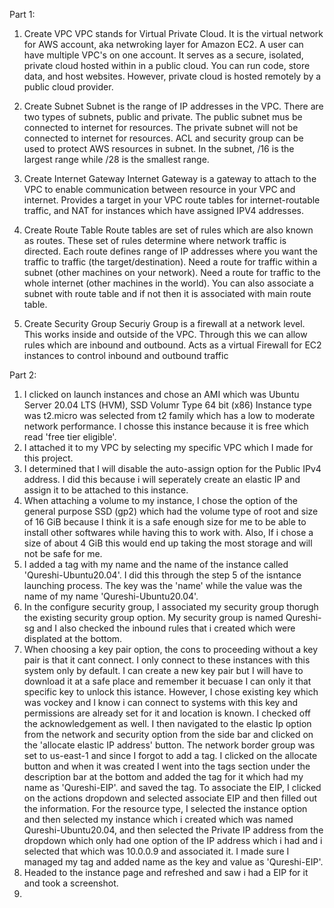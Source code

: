 Part 1:

1. Create VPC
VPC stands for Virtual Private Cloud. It is the virtual network for AWS account, aka netwroking layer for Amazon EC2. A user can have multiple VPC's on one account. It serves as a secure, isolated, private cloud hosted within in a public cloud. You can run code, store data, and host websites. However, private cloud is hosted remotely by a public cloud provider.

2. Create Subnet
Subnet is the range of IP addresses in the VPC. There are two types of subnets, public and private. The public subnet mus be connected to internet for resources. The private subnet will not be connected to internet for resources. ACL and security group can be used to protect AWS resources in subnet. In the subnet, /16 is the largest range while /28 is the smallest range.
 
3. Create Internet Gateway
Internet Gateway is a gateway to attach to the VPC to enable communication between resource in your VPC and internet. Provides a target in your VPC route tables for internet-routable traffic, and NAT for instances which have assigned IPV4 addresses. 

4. Create Route Table
Route tables are set of rules which are also known as routes. These set of rules determine where network traffic is directed. Each route defines range of IP addresses where you want the traffic to traffic (the target/destination). Need a route for traffic within a subnet (other machines on your network). Need a route for traffic to the whole internet (other machines in the world). You can also associate a subnet with route table and if not then it is associated with main route table. 

5. Create Security Group
Securiy Group is a firewall at a network level. This works inside and outside of the VPC. Through this we can allow rules which are inbound and outbound. Acts as a virtual Firewall for EC2 instances to control inbound and outbound traffic

Part 2:
1. I clicked on launch instances and chose an AMI which was Ubuntu Server 20.04 LTS (HVM), SSD Volumr Type 64 bit (x86) Instance type was t2.micro was selected from t2 family which has a low to moderate network performance. I chosse this instance because it is free which read 'free tier eligible'. 
2. I attached it to my VPC by selecting my specific VPC which I made for this project. 
3. I determined that I will disable the auto-assign option for the Public IPv4 address. I did this because i will seperately create an elastic IP and assign it to be attached to this instance. 
4. When attaching a volume to my instance, I chose the option of the general purpose SSD (gp2) which had the volume type of root and size of 16 GiB because I think it is a safe enough size for me to be able to install other softwares while having this to work with. Also, If i chose a size of about 4 GiB this would end up taking the most storage and will not be safe for me. 
5. I added a tag with my name and the name of the instance called 'Qureshi-Ubuntu20.04'. I did this through the step 5 of the isntance launching process. The key was the 'name' while the value was the name of my name 'Qureshi-Ubuntu20.04'.
6. In the configure security group, I associated my security group thorugh the existing security group option. My security group is named Qureshi-sg and I also checked the inbound rules that i created which were displated at the bottom. 
7. When choosing a key pair option, the cons to proceeding without a key pair is that it cant connect. I only connect to these instances with this system only by default. I can create a new key pair but I will have to download it at a safe place and remember it becuase I can only it that specific key to unlock this istance. However, I chose existing key which was vockey and I know i can connect to systems with this key and permissions are already set for it and location is known. I checked off the acknowledgement as well. I then navigated to the elastic Ip option from the network and security option from the side bar and clicked on the 'allocate elastic IP address' button. The network border group was set to us-east-1 and since I forgot to add a tag. I clicked on the allocate button and when it was created I went into the tags section under the description bar at the bottom and added the tag for it which had my name as 'Qureshi-EIP'. and saved the tag. To associate the EIP, I clicked on the actions dropdown and selected associate EIP and then filled out the information. For the resource type, I selected the instance option and then selected my instance which i created which was named Qureshi-Ubuntu20.04, and then selected the Private IP address from the dropdown which only had one option of the IP address which i had and i selected that which was 10.0.0.9 and associated it. I made sure I managed my tag and added name as the key and value as 'Qureshi-EIP'. 
8. Headed to the instance page and refreshed and saw i had a EIP for it and took a screenshot.
9. 
